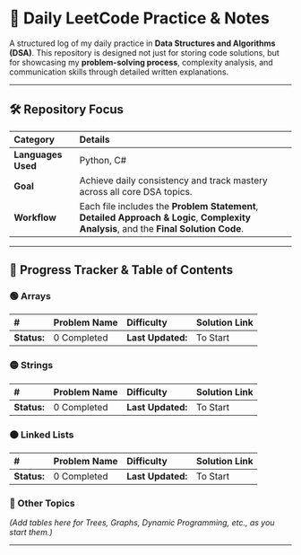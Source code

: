 # 🧠 Daily LeetCode Practice & Notes

A structured log of my daily practice in **Data Structures and Algorithms (DSA)**. This repository is designed not just for storing code solutions, but for showcasing my **problem-solving process**, complexity analysis, and communication skills through detailed written explanations.

---

## 🛠️ Repository Focus

| Category | Details |
| :--- | :--- |
| **Languages Used** | Python, C# |
| **Goal** | Achieve daily consistency and track mastery across all core DSA topics. |
| **Workflow** | Each file includes the **Problem Statement**, **Detailed Approach & Logic**, **Complexity Analysis**, and the **Final Solution Code**.

---

## 📅 Progress Tracker & Table of Contents

### 🟢 Arrays

| # | Problem Name | Difficulty | Solution Link |
| :--- | :--- | :--- | :--- |
| **Status:** | 0 Completed | **Last Updated:** | To Start |

### 🟡 Strings

| # | Problem Name | Difficulty | Solution Link |
| :--- | :--- | :--- | :--- |
| **Status:** | 0 Completed | **Last Updated:** | To Start |

### 🟠 Linked Lists

| # | Problem Name | Difficulty | Solution Link |
| :--- | :--- | :--- | :--- |
| **Status:** | 0 Completed | **Last Updated:** | To Start |

### 🔴 Other Topics

*(Add tables here for Trees, Graphs, Dynamic Programming, etc., as you start them.)*

---
